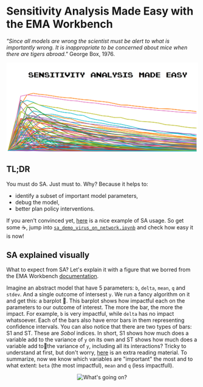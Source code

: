 # Sensitivity Analysis Made Easy with the EMA Workbench
*"Since all models are wrong the scientist must be alert to what is importantly wrong. It is inappropriate to be concerned about mice when there are tigers abroad."* George Box, 1976.

<p align="center">
  <img src="img/logo.png" width="640"  title="What's going on?">
</p>

## TL;DR
You must do SA. Just must to. Why? Because it helps to:

* identify a subset of important model parameters,
* debug the model,
* better plan policy interventions.

If you aren't convinced yet, [here](https://www.nature.com/articles/s43588-021-00028-9) is a nice example of SA usage. So get some ☕, jump into [`sa_demo_virus_on_network.ipynb`](sa_demo_virus_on_network.ipynb) and check how easy it is now!

## SA explained visually
What to expect from SA? Let's explain it with a figure that we borred from the EMA Workbench [documentation](https://emaworkbench.readthedocs.io/en/latest/). 

Imagine an abstract model that have 5 parameters: `b`, `delta`, `mean`, `q` and `stdev`. And a single outcome of intersest `y`. We run a fancy algorithm on it and get this: a barplot 🤯. This barplot shows how impactful each on the parameters to our outcome of interest. The more the bar, the more the impact. For example, `b` is very impactful, while `delta` has no impact whatsoever. Each of the bars also have error bars in them representing confidence intervals. You can also notice that there are two types of bars: S1 and ST. These are *Sobol* indices. In short, S1 shows how much does a variable add to the variance of `y` on its own and ST shows how much does a variable add tothe variance of `y`, including all its interactions? Tricky to understand at first, but don't worry, [here](https://salib.readthedocs.io/en/latest/basics.html) is an extra reading material. To summarize, now we know which variables are "important" the most and to what extent: `beta` (the most impactful), `mean` and `q` (less impactfull). 

<p align="center">
  <img src="https://emaworkbench.readthedocs.io/en/latest/_images/indepth_tutorial_open-exploration_25_0.png" width="640" title="What's going on?">
</p>